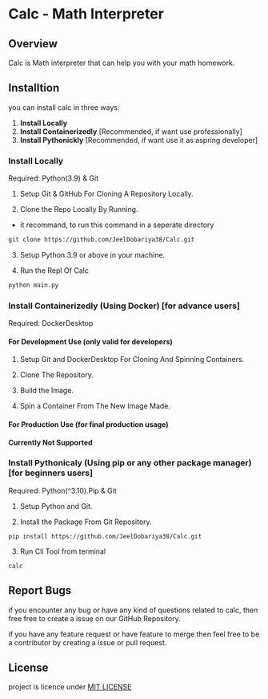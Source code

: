 # Calc - Math Interpreter

## Overview

Calc is Math interpreter that can help you with your math homework.

## Installtion

you can install calc in three ways:

1. **Install Locally**
2. **Install Containerizedly** [Recommended, if want use professionally]
3. **Install Pythonickly** [Recommended, if want use it as aspring developer]

### Install Locally

Required: Python(3.9) & Git

1. Setup Git & GitHub For Cloning A Repository Locally.

2. Clone the Repo Locally By Running.

- it recommand, to run this command in a seperate directory

```bash
git clone https://github.com/JeelDobariya38/Calc.git
```

3. Setup Python 3.9 or above in your machine.

4. Run the Repl Of Calc

```bash
python main.py
```

### Install Containerizedly (Using Docker) [for advance users]

Required: DockerDesktop

#### For Development Use (only valid for developers)

1. Setup Git and DockerDesktop For Cloning And Spinning Containers.

2. Clone The Repository.

3. Build the Image.

4. Spin a Container From The New Image Made.

#### For Production Use (for final production usage)

**Currently Not Supported**

### Install Pythonicaly (Using pip or any other package manager) [for beginners users]

Required: Python(^3.10).Pip & Git

1. Setup Python and Git.

2. Install the Package From Git Repository.
```
pip install https://github.com/JeelDobariya38/Calc.git
```

3. Run Cli Tool from terminal
```
calc
```

## Report Bugs

if you encounter any bug or have any kind of questions
related to calc, then free free to create a issue
on our GitHub Repository.

if you have any feature request or have feature to merge
then feel free to be a contributor 
by creating a issue or pull request.

## License

project is licence under [MIT LICENSE](LICENSE.txt)
